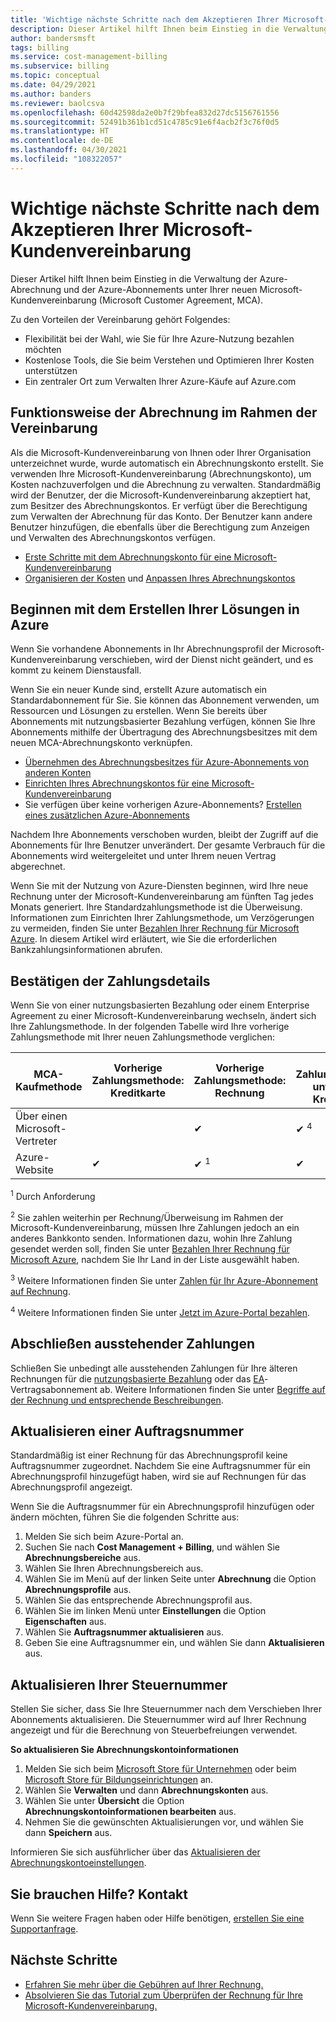 ```yaml
---
title: 'Wichtige nächste Schritte nach dem Akzeptieren Ihrer Microsoft-Kundenvereinbarung: Azure'
description: Dieser Artikel hilft Ihnen beim Einstieg in die Verwaltung der Azure-Abrechnung und der Azure-Abonnements unter Ihrer neuen Microsoft-Kundenvereinbarung (Microsoft Customer Agreement, MCA).
author: bandersmsft
tags: billing
ms.service: cost-management-billing
ms.subservice: billing
ms.topic: conceptual
ms.date: 04/29/2021
ms.author: banders
ms.reviewer: baolcsva
ms.openlocfilehash: 60d42598da2e0b7f29bfea832d27dc5156761556
ms.sourcegitcommit: 52491b361b1cd51c4785c91e6f4acb2f3c76f0d5
ms.translationtype: HT
ms.contentlocale: de-DE
ms.lasthandoff: 04/30/2021
ms.locfileid: "108322057"
---
```

# <a name="key-next-steps-after-accepting-your-microsoft-customer-agreement"></a>Wichtige nächste Schritte nach dem Akzeptieren Ihrer Microsoft-Kundenvereinbarung

Dieser Artikel hilft Ihnen beim Einstieg in die Verwaltung der Azure-Abrechnung und der Azure-Abonnements unter Ihrer neuen Microsoft-Kundenvereinbarung (Microsoft Customer Agreement, MCA).

Zu den Vorteilen der Vereinbarung gehört Folgendes:

- Flexibilität bei der Wahl, wie Sie für Ihre Azure-Nutzung bezahlen möchten
- Kostenlose Tools, die Sie beim Verstehen und Optimieren Ihrer Kosten unterstützen
- Ein zentraler Ort zum Verwalten Ihrer Azure-Käufe auf Azure.com

## <a name="how-billing-works-under-the-agreement"></a>Funktionsweise der Abrechnung im Rahmen der Vereinbarung

Als die Microsoft-Kundenvereinbarung von Ihnen oder Ihrer Organisation unterzeichnet wurde, wurde automatisch ein Abrechnungskonto erstellt. Sie verwenden Ihre Microsoft-Kundenvereinbarung (Abrechnungskonto), um Kosten nachzuverfolgen und die Abrechnung zu verwalten. Standardmäßig wird der Benutzer, der die Microsoft-Kundenvereinbarung akzeptiert hat, zum Besitzer des Abrechnungskontos. Er verfügt über die Berechtigung zum Verwalten der Abrechnung für das Konto. Der Benutzer kann andere Benutzer hinzufügen, die ebenfalls über die Berechtigung zum Anzeigen und Verwalten des Abrechnungskontos verfügen.

- [Erste Schritte mit dem Abrechnungskonto für eine Microsoft-Kundenvereinbarung](../understand/mca-overview.md)
- [Organisieren der Kosten](https://www.youtube.com/watch?v=7RxTfShGHwU) und [Anpassen Ihres Abrechnungskontos](../manage/mca-section-invoice.md)

## <a name="start-building-your-solutions-in-azure"></a>Beginnen mit dem Erstellen Ihrer Lösungen in Azure

Wenn Sie vorhandene Abonnements in Ihr Abrechnungsprofil der Microsoft-Kundenvereinbarung verschieben, wird der Dienst nicht geändert, und es kommt zu keinem Dienstausfall.

Wenn Sie ein neuer Kunde sind, erstellt Azure automatisch ein Standardabonnement für Sie. Sie können das Abonnement verwenden, um Ressourcen und Lösungen zu erstellen. Wenn Sie bereits über Abonnements mit nutzungsbasierter Bezahlung verfügen, können Sie Ihre Abonnements mithilfe der Übertragung des Abrechnungsbesitzes mit dem neuen MCA-Abrechnungskonto verknüpfen.

- [Übernehmen des Abrechnungsbesitzes für Azure-Abonnements von anderen Konten](../manage/mca-request-billing-ownership.md)
- [Einrichten Ihres Abrechnungskontos für eine Microsoft-Kundenvereinbarung](../manage/mca-setup-account.md)
- Sie verfügen über keine vorherigen Azure-Abonnements? [Erstellen eines zusätzlichen Azure-Abonnements](../manage/create-subscription.md)

Nachdem Ihre Abonnements verschoben wurden, bleibt der Zugriff auf die Abonnements für Ihre Benutzer unverändert. Der gesamte Verbrauch für die Abonnements wird weitergeleitet und unter Ihrem neuen Vertrag abgerechnet.

Wenn Sie mit der Nutzung von Azure-Diensten beginnen, wird Ihre neue Rechnung unter der Microsoft-Kundenvereinbarung am fünften Tag jedes Monats generiert. Ihre Standardzahlungsmethode ist die Überweisung. Informationen zum Einrichten Ihrer Zahlungsmethode, um Verzögerungen zu vermeiden, finden Sie unter [Bezahlen Ihrer Rechnung für Microsoft Azure](../understand/pay-bill.md#wire-bank-details). In diesem Artikel wird erläutert, wie Sie die erforderlichen Bankzahlungsinformationen abrufen.

## <a name="confirm-payment-details"></a>Bestätigen der Zahlungsdetails

Wenn Sie von einer nutzungsbasierten Bezahlung oder einem Enterprise Agreement zu einer Microsoft-Kundenvereinbarung wechseln, ändert sich Ihre Zahlungsmethode. In der folgenden Tabelle wird Ihre vorherige Zahlungsmethode mit Ihrer neuen Zahlungsmethode verglichen:

| MCA-Kaufmethode | Vorherige Zahlungsmethode: Kreditkarte | Vorherige Zahlungsmethode: Rechnung | Neue Zahlungsmethode unter MCA: Kreditkarte | Neue Zahlungsmethode unter MCA: Rechnung |
| --- | --- | --- |--- |--- |
| Über einen Microsoft-Vertreter |  | ✔  |  ✔ <sup>4</sup> | ✔ <sup>2</sup> |
| Azure-Website | ✔ | ✔ <sup>1</sup> | ✔ | ✔ <sup>3</sup> |

<sup>1</sup> Durch Anforderung

<sup>2</sup> Sie zahlen weiterhin per Rechnung/Überweisung im Rahmen der Microsoft-Kundenvereinbarung, müssen Ihre Zahlungen jedoch an ein anderes Bankkonto senden. Informationen dazu, wohin Ihre Zahlung gesendet werden soll, finden Sie unter [Bezahlen Ihrer Rechnung für Microsoft Azure](../understand/pay-bill.md#wire-bank-details), nachdem Sie Ihr Land in der Liste ausgewählt haben.

<sup>3</sup> Weitere Informationen finden Sie unter [Zahlen für Ihr Azure-Abonnement auf Rechnung](../manage/pay-by-invoice.md).

<sup>4</sup> Weitere Informationen finden Sie unter [Jetzt im Azure-Portal bezahlen](../understand/pay-bill.md#pay-now-in-the-azure-portal).

## <a name="complete-outstanding-payments"></a>Abschließen ausstehender Zahlungen

Schließen Sie unbedingt alle ausstehenden Zahlungen für Ihre älteren Rechnungen für die [nutzungsbasierte Bezahlung](../understand/download-azure-invoice.md) oder das [EA](../manage/ea-portal-enrollment-invoices.md)-Vertragsabonnement ab. Weitere Informationen finden Sie unter [Begriffe auf der Rechnung und entsprechende Beschreibungen](../understand/mca-understand-your-invoice.md#billing-period).

## <a name="update-a-po-number"></a>Aktualisieren einer Auftragsnummer

Standardmäßig ist einer Rechnung für das Abrechnungsprofil keine Auftragsnummer zugeordnet. Nachdem Sie eine Auftragsnummer für ein Abrechnungsprofil hinzugefügt haben, wird sie auf Rechnungen für das Abrechnungsprofil angezeigt.

Wenn Sie die Auftragsnummer für ein Abrechnungsprofil hinzufügen oder ändern möchten, führen Sie die folgenden Schritte aus:

1.  Melden Sie sich beim Azure-Portal an.
1.  Suchen Sie nach **Cost Management + Billing**, und wählen Sie **Abrechnungsbereiche** aus.
1.  Wählen Sie Ihren Abrechnungsbereich aus.
1.  Wählen Sie im Menü auf der linken Seite unter **Abrechnung** die Option **Abrechnungsprofile** aus.
1.  Wählen Sie das entsprechende Abrechnungsprofil aus.
1.  Wählen Sie im linken Menü unter **Einstellungen** die Option **Eigenschaften** aus.
1.  Wählen Sie **Auftragsnummer aktualisieren** aus.
1.  Geben Sie eine Auftragsnummer ein, und wählen Sie dann **Aktualisieren** aus.


## <a name="update-your-tax-id"></a>Aktualisieren Ihrer Steuernummer

Stellen Sie sicher, dass Sie Ihre Steuernummer nach dem Verschieben Ihrer Abonnements aktualisieren. Die Steuernummer wird auf Ihrer Rechnung angezeigt und für die Berechnung von Steuerbefreiungen verwendet.

**So aktualisieren Sie Abrechnungskontoinformationen**

1. Melden Sie sich beim [Microsoft Store für Unternehmen](https://businessstore.microsoft.com/) oder beim [Microsoft Store für Bildungseinrichtungen](https://educationstore.microsoft.com/) an.
1. Wählen Sie **Verwalten** und dann **Abrechnungskonten** aus.
1. Wählen Sie unter **Übersicht** die Option **Abrechnungskontoinformationen bearbeiten** aus.
1. Nehmen Sie die gewünschten Aktualisierungen vor, und wählen Sie dann **Speichern** aus.

Informieren Sie sich ausführlicher über das [Aktualisieren der Abrechnungskontoeinstellungen](/microsoft-store/update-microsoft-store-for-business-account-settings).

## <a name="need-help-contact-us"></a>Sie brauchen Hilfe? Kontakt

Wenn Sie weitere Fragen haben oder Hilfe benötigen, [erstellen Sie eine Supportanfrage](https://go.microsoft.com/fwlink/?linkid=2083458).

## <a name="next-steps"></a>Nächste Schritte

- [Erfahren Sie mehr über die Gebühren auf Ihrer Rechnung.](https://www.youtube.com/watch?v=e2LGZZ7GubA)
- [Absolvieren Sie das Tutorial zum Überprüfen der Rechnung für Ihre Microsoft-Kundenvereinbarung.](../understand/review-customer-agreement-bill.md)